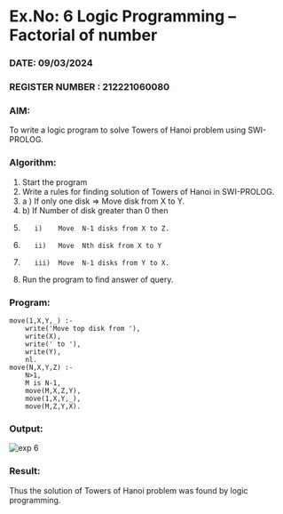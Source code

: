 # Ex.No: 6   Logic Programming – Factorial of number   
### DATE:   09/03/2024                                                                         
### REGISTER NUMBER : 212221060080
### AIM: 
To  write  a logic program  to solve Towers of Hanoi problem  using SWI-PROLOG. 
### Algorithm:
1. Start the program
2.  Write a rules for finding solution of Towers of Hanoi in SWI-PROLOG.
3.  a )	If only one disk  => Move disk from X to Y.
4.  b)	If Number of disk greater than 0 then
5.        i)	Move  N-1 disks from X to Z.
6.        ii)	Move  Nth disk from X to Y
7.        iii)	Move  N-1 disks from Y to X.
8. Run the program  to find answer of  query.

### Program:
~~~
move(1,X,Y,_) :-  
    write('Move top disk from '), 
    write(X), 
    write(' to '), 
    write(Y), 
    nl. 
move(N,X,Y,Z) :- 
    N>1, 
    M is N-1, 
    move(M,X,Z,Y), 
    move(1,X,Y,_), 
    move(M,Z,Y,X).
~~~



### Output:
![exp 6](https://github.com/Hariniinirah/AI_Lab_2023-24/assets/139902887/edd0998c-89fd-4d8c-81a7-13e9cc2f2721)




### Result:
Thus the solution of Towers of Hanoi problem was found by logic programming.
